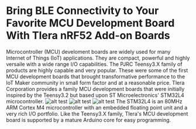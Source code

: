 # Bring BLE Connectivity to Your Favorite MCU Development Board With Tlera nRF52 Add-on Boards

Microcontroller (MCU) develoment boards are widely used for many Internet of Things (IoT) applications. They are compact, powerful and highly versaile with a wide range I/O capabilities. The PJRC Teensy3.X family of products are highly capable and very popular. These were some of the first MCU development boards that brought transformative performance to the IoT Maker community in small form factor and at a reasonable price. Tlera Corporation provides a family MCU development boards that were initially inspired by the Teensy3.2 but based upon ST Microelectronics' STM32L4 microcontroller. 
![alt test](https://www.tindie.com/products/TleraCorp/dragonfly-stm32l47696-development-board/)
![alt test](https://www.tindie.com/products/TleraCorp/butterfly-stm32l433-development-board/)
![alt test](https://www.tindie.com/products/TleraCorp/ladybug-stm32l432-development-board/)
The STM32L4 is an 80MHz ARM Cortex M4 microcontroller with an embedded floating point unit and a very rich I/O portfolio. Like the Teensy3.X family, Tlera's MCU development board is supported by a mature Arduino core for easy programming.
